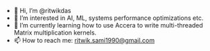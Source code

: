 - 👋 Hi, I’m @ritwikdas
- 👀 I’m interested in AI, ML, systems performance optimizations etc.
- 🌱 I’m currently learning how to use Accera to write multi-threaded Matrix multiplication kernels.
- 📫 How to reach me: ritwik.sami1990@gmail.com

<!---
ritwikdas/ritwikdas is a ✨ special ✨ repository because its `README.md` (this file) appears on your GitHub profile.
You can click the Preview link to take a look at your changes.
--->
